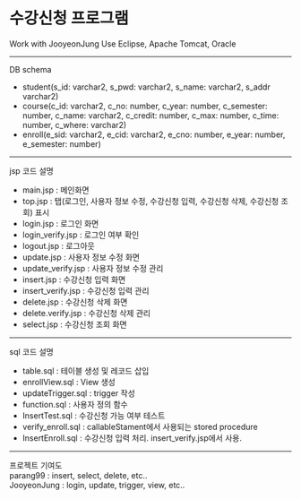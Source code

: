 # 수강신청 프로그램
Work with JooyeonJung
Use Eclipse, Apache Tomcat, Oracle

---
DB schema
- student(s_id: varchar2, s_pwd: varchar2, s_name: varchar2, s_addr varchar2)
- course(c_id: varchar2, c_no: number, c_year: number, c_semester: number, c_name: varchar2, c_credit: number, c_max: number, c_time: number, c_where: varchar2)
- enroll(e_sid: varchar2, e_cid: varchar2, e_cno: number, e_year: number, e_semester: number)
---
jsp 코드 설명
- main.jsp : 메인화면
- top.jsp : 탭(로그인, 사용자 정보 수정, 수강신청 입력, 수강신청 삭제, 수강신청 조회) 표시
- login.jsp : 로그인 화면
- login_verify.jsp : 로그인 여부 확인
- logout.jsp : 로그아웃
- update.jsp : 사용자 정보 수정 화면
- update_verify.jsp : 사용자 정보 수정 관리
- insert.jsp : 수강신청 입력 화면
- insert_verify.jsp : 수강신청 입력 관리
- delete.jsp : 수강신청 삭제 화면
- delete.verify.jsp : 수강신청 삭제 관리
- select.jsp : 수강신청 조회 화면
---
sql 코드 설명
- table.sql : 테이블 생성 및 레코드 삽입
- enrollView.sql : View 생성
- updateTrigger.sql : trigger 작성
- function.sql : 사용자 정의 함수
- InsertTest.sql : 수강신청 가능 여부 테스트
- verify_enroll.sql : callableStament에서 사용되는 stored procedure
- InsertEnroll.sql : 수강신청 입력 처리. insert_verify.jsp에서 사용. 
---
프로젝트 기여도   
parang99 : insert, select, delete, etc..   
JooyeonJung : login, update, trigger, view, etc..   
